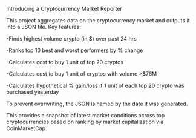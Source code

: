 Introducing a Cryptocurrency Market Reporter

This project aggregates data on the cryptocurrency market and outputs it into a JSON file. Key features:

-Finds highest volume crypto (in $) over past 24 hrs

-Ranks top 10 best and worst performers by % change

-Calculates cost to buy 1 unit of top 20 cryptos

-Calculates cost to buy 1 unit of cryptos with volume >$76M

-Calculates hypothetical % gain/loss if 1 unit of each top 20 crypto was purchased yesterday

To prevent overwriting, the JSON is named by the date it was generated.

This provides a snapshot of latest market conditions across top cryptocurrencies based on ranking by market capitalization via CoinMarketCap.
